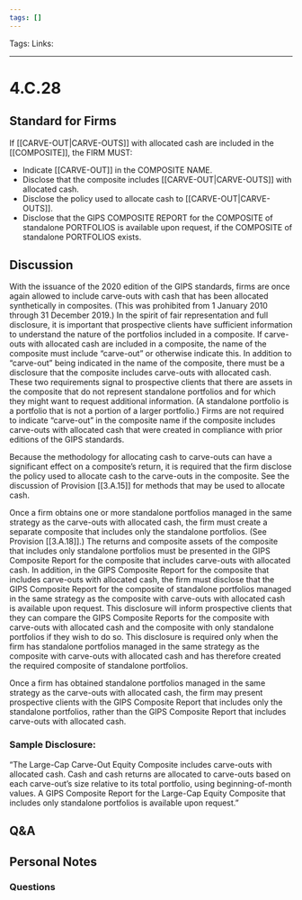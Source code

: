```yaml
---
tags: []
---
```

Tags:
Links: 
___
# 4.C.28
## Standard for Firms
If [[CARVE-OUT|CARVE-OUTS]] with allocated cash are included in the [[COMPOSITE]], the FIRM MUST:
- Indicate [[CARVE-OUT]] in the COMPOSITE NAME.
- Disclose that the composite includes [[CARVE-OUT|CARVE-OUTS]] with allocated cash.
- Disclose the policy used to allocate cash to [[CARVE-OUT|CARVE-OUTS]].
- Disclose that the GIPS COMPOSITE REPORT for the COMPOSITE of standalone PORTFOLIOS is available upon request, if the COMPOSITE of standalone PORTFOLIOS exists.
## Discussion
With the issuance of the 2020 edition of the GIPS standards, firms are once again allowed to include carve-outs with cash that has been allocated synthetically in composites. (This was prohibited from 1 January 2010 through 31 December 2019.) In the spirit of fair representation and full disclosure, it is important that prospective clients have sufficient information to understand the nature of the portfolios included in a composite. If carve-outs with allocated cash are included in a composite, the name of the composite must include “carve-out” or otherwise indicate this. In addition to “carve-out” being indicated in the name of the composite, there must be a disclosure that the composite includes carve-outs with allocated cash. These two requirements signal to prospective clients that there are assets in the composite that do not represent standalone portfolios and for which they might want to request additional information. (A standalone portfolio is a portfolio that is not a portion of a larger portfolio.) Firms are not required to indicate “carve-out” in the composite name if the composite includes carve-outs with allocated cash that were created in compliance with prior editions of the GIPS standards.

Because the methodology for allocating cash to carve-outs can have a significant effect on a composite’s return, it is required that the firm disclose the policy used to allocate cash to the carve-outs in the composite. See the discussion of Provision [[3.A.15]] for methods that may be used to allocate cash.

Once a firm obtains one or more standalone portfolios managed in the same strategy as the carve-outs with allocated cash, the firm must create a separate composite that includes only the standalone portfolios. (See Provision [[3.A.18]].) The returns and composite assets of the composite that includes only standalone portfolios must be presented in the GIPS Composite Report for the composite that includes carve-outs with allocated cash. In addition, in the GIPS Composite Report for the composite that includes carve-outs with allocated cash, the firm must disclose that the GIPS Composite Report for the composite of standalone portfolios managed in the same strategy as the composite with carve-outs with allocated cash is available upon request. This disclosure will inform prospective clients that they can compare the GIPS Composite Reports for the composite with carve-outs with allocated cash and the composite with only standalone portfolios if they wish to do so. This disclosure is required only when the firm has standalone portfolios managed in the same strategy as the composite with carve-outs with allocated cash and has therefore created the required composite of standalone portfolios.

Once a firm has obtained standalone portfolios managed in the same strategy as the carve-outs with allocated cash, the firm may present prospective clients with the GIPS Composite Report that includes only the standalone portfolios, rather than the GIPS Composite Report that includes carve-outs with allocated cash.
### Sample Disclosure:
“The Large-Cap Carve-Out Equity Composite includes carve-outs with allocated cash. Cash and cash returns are allocated to carve-outs based on each carve-out’s size relative to its total portfolio, using beginning-of-month values. A GIPS Composite Report for the Large-Cap Equity Composite that includes only standalone portfolios is available upon request.”
## Q&A

## Personal Notes

### Questions